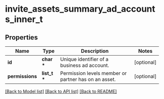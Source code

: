 # invite_assets_summary_ad_accounts_inner_t

## Properties
Name | Type | Description | Notes
------------ | ------------- | ------------- | -------------
**id** | **char \*** | Unique identifier of a business ad account. | [optional] 
**permissions** | **list_t \*** | Permission levels member or partner has on an asset. | [optional] 

[[Back to Model list]](../README.md#documentation-for-models) [[Back to API list]](../README.md#documentation-for-api-endpoints) [[Back to README]](../README.md)


